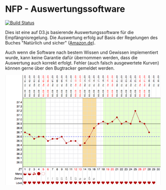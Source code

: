 # NFP - Auswertungssoftware 
[![Build Status](https://travis-ci.org/SteKoe/nfp.svg?branch=master)](https://travis-ci.org/SteKoe/nfp)


Dies ist eine auf D3.js basierende Auswertungssoftware für die Empfängnisregelung.
Die Auswertung erfolg auf Basis der Regelungen des Buches "Natürlich und sicher" ([Amazon.de](http://www.amazon.de/Natürlich-sicher-Familienplanung-Empfängnisregelung-Nebenwirkungen/dp/3830432410)).

Auch wenn die Software nach bestem Wissen und Gewissen implementiert wurde, kann keine Garantie dafür übernommen werden, dass die Auswertung auch korrekt erfolgt. 
Fehler (auch falsch ausgewertete Kurven) können gerne über den Bugtracker gemeldet werden.


![Current State](screenshot.png)
